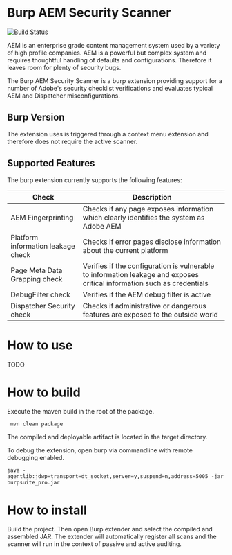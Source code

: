 # Burp AEM Security Scanner
[![Build Status](https://travis-ci.org/thomashartm/burp-aem-scanner.svg?branch=master)](https://travis-ci.org/thomashartm/burp-aem-scanner)

AEM is an enterprise grade content management system used by a variety of high profile companies. 
AEM is a powerful but complex system and requires thoughtful handling of defaults and configurations. 
Therefore it leaves room for plenty of security bugs.

The Burp AEM Security Scanner is a burp extension providing support for a number of Adobe's security checklist verifications 
and evaluates typical AEM and Dispatcher misconfigurations. 

## Burp Version
The extension uses is triggered through a context menu extension and therefore does not require the active scanner.

## Supported Features

The burp extension currently supports the following features:

| Check  | Description |
|---|---|
|AEM Fingerprinting| Checks if any page exposes information which clearly identifies the system as Adobe AEM |
|Platform information leakage check| Checks if error pages disclose information about the current platform |
|Page Meta Data Grapping check| Verifies if the configuration is vulnerable to information leakage and exposes critical information such as credentials|
|DebugFilter check| Verifies if the AEM debug filter is active |
|Dispatcher Security check| Checks if administrative or dangerous features are exposed to the outside world |

# How to use

TODO

# How to build
Execute the maven build in the root of the package.

` mvn clean package`

The compiled and deployable artifact is located in the target directory.

To debug the extension, open burp via commandline with remote debugging enabled. 

`java -agentlib:jdwp=transport=dt_socket,server=y,suspend=n,address=5005 -jar burpsuite_pro.jar`

# How to install 
Build the project.
Then open Burp extender and select the compiled and assembled JAR.
The extender will automatically register all scans and the scanner will run in the context of passive and active auditing.
